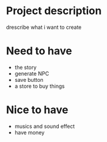 # Project description

drescribe what i want to create

# Need to have

- the story
- generate NPC
- save button
- a store to buy things

# Nice to have

- musics and sound effect
- have money